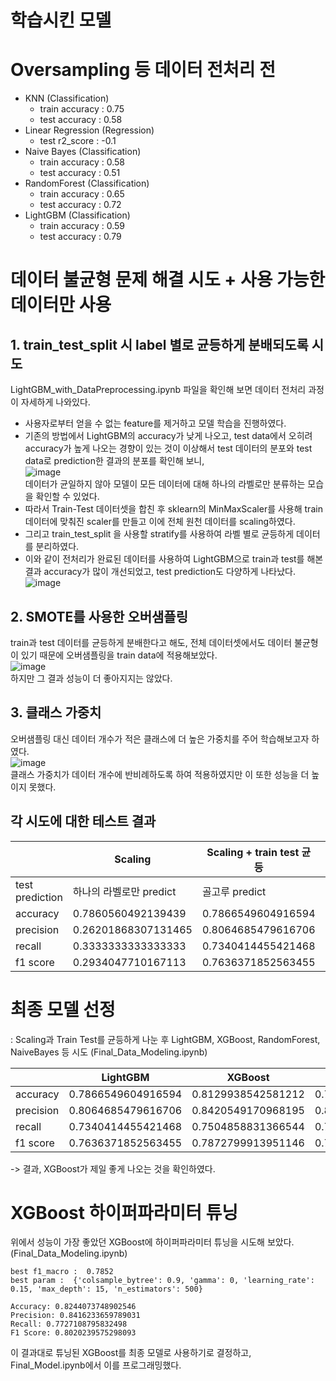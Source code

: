 # 학습시킨 모델
# Oversampling 등 데이터 전처리 전
* KNN (Classification)
  + train accuracy : 0.75
  + test accuracy  : 0.58
* Linear Regression (Regression)
  + test r2_score  : -0.1
* Naive Bayes (Classification)
  + train accuracy : 0.58
  + test accuracy  : 0.51
* RandomForest (Classification)
  + train accuracy : 0.65
  + test accuracy  : 0.72
* LightGBM (Classification)
  + train accuracy : 0.59
  + test accuracy  : 0.79

# 데이터 불균형 문제 해결 시도 + 사용 가능한 데이터만 사용
## 1. train_test_split 시 label 별로 균등하게 분배되도록 시도
LightGBM_with_DataPreprocessing.ipynb 파일을 확인해 보면 데이터 전처리 과정이 자세하게 나와있다.
* 사용자로부터 얻을 수 없는 feature를 제거하고 모델 학습을 진행하였다.
* 기존의 방법에서 LightGBM의 accuracy가 낮게 나오고, test data에서 오히려 accuracy가 높게 나오는 경향이 있는 것이 이상해서 test 데이터의 분포와 test data로 prediction한 결과의 분포를 확인해 보니,      
  ![image](https://github.com/BigDataTeamProject/dementia_analytics/assets/90085690/61df643e-0385-4048-af26-786b0e1c67c7)     
  데이터가 균일하지 않아 모델이 모든 데이터에 대해 하나의 라벨로만 분류하는 모습을 확인할 수 있었다.
* 따라서 Train-Test 데이터셋을 합친 후 sklearn의 MinMaxScaler를 사용해 train 데이터에 맞춰진 scaler를 만들고 이에 전체 원천 데이터를 scaling하였다.
* 그리고 train_test_split 을 사용할 stratify를 사용하여 라벨 별로 균등하게 데이터를 분리하였다.
* 이와 같이 전처리가 완료된 데이터를 사용하여 LightGBM으로 train과 test를 해본 결과 accuracy가 많이 개선되었고, test prediction도 다양하게 나타났다.     
![image](https://github.com/BigDataTeamProject/dementia_analytics/assets/90085690/fe1793ce-699e-4a0f-8c8e-6d9c7e8aa89b)     

## 2. SMOTE를 사용한 오버샘플링
train과 test 데이터를 균등하게 분배한다고 해도, 전체 데이터셋에서도 데이터 불균형이 있기 때문에 오버샘플링을 train data에 적용해보았다.     
![image](https://github.com/BigDataTeamProject/dementia_analytics/assets/90085690/0a7f22e4-8b04-4650-8a47-6616b063851d)     
하지만 그 결과 성능이 더 좋아지지는 않았다.

## 3. 클래스 가중치
오버샘플링 대신 데이터 개수가 적은 클래스에 더 높은 가중치를 주어 학습해보고자 하였다.     
![image](https://github.com/BigDataTeamProject/dementia_analytics/assets/90085690/1a6c5a97-e6a9-4a15-9dd9-6fb526b76033)        
클래스 가중치가 데이터 개수에 반비례하도록  하여 적용하였지만 이 또한 성능을 더 높이지 못했다.

## 각 시도에 대한 테스트 결과

|  | Scaling  | Scaling + train test 균등 | Scaling + train test 균등 + 오버샘플링 | Scaling + train test 균등 + 클래스 가중치 설정 |
| --- | --- | --- | --- | --- |
| test prediction | 하나의 라벨로만 predict | 골고루 predict | 골고루 predict | 골고루 predict |
| accuracy | 0.7860560492139439 | 0.7866549604916594 | 0.7704126426690079 | 0.7673397717295873 |
| precision | 0.26201868307131465 | 0.8064685479616706 | 0.7282679357125437 | 0.7399033940895526 |
| recall | 0.3333333333333333 | 0.7340414455421468 | 0.7679857247318678 | 0.7820258345363534 |
| f1 score | 0.2934047710167113 | 0.7636371852563455 | 0.7460160196972794 | 0.7581407749395169 |

# 최종 모델 선정
: Scaling과 Train Test를 균등하게 나눈 후 LightGBM, XGBoost, RandomForest, NaiveBayes 등 시도 (Final_Data_Modeling.ipynb)

|  | LightGBM | XGBoost | RandomForest | KNN | Naive Bayes | Extra Trees Classifier |
| --- | --- | --- | --- | --- | --- | --- |
| accuracy | 0.7866549604916594 | 0.8129938542581212 | 0.7848990342405618 | 0.7822651448639157 | 0.5877963125548727 | 0.5992098331870062 |
| precision | 0.8064685479616706 | 0.8420549170968195 | 0.8315403139250638 | 0.7806524723411624 | 0.46481039050719025 | 0.1997366110623354 |
| recall | 0.7340414455421468 | 0.7504858831366544 | 0.7098051706747359 | 0.7314065146323211 | 0.44401108319761895 | 0.3333333333333333 |
| f1 score | 0.7636371852563455 | 0.7872799913951146 | 0.7546042797893552 | 0.7531385038945523 | 0.43385245538134615 | 0.24979412572056 |
     
-> 결과, XGBoost가 제일 좋게 나오는 것을 확인하였다.

# XGBoost 하이퍼파라미터 튜닝
위에서 성능이 가장 좋았던 XGBoost에 하이퍼파라미터 튜닝을 시도해 보았다. (Final_Data_Modeling.ipynb)
```
best f1_macro :  0.7852
best param :  {'colsample_bytree': 0.9, 'gamma': 0, 'learning_rate': 0.15, 'max_depth': 15, 'n_estimators': 500}
```
```
Accuracy: 0.8244073748902546
Precision: 0.8416233659789031
Recall: 0.7727108795832498
F1 Score: 0.8020239575298093
```

이 결과대로 튜닝된 XGBoost를 최종 모델로 사용하기로 결정하고, Final_Model.ipynb에서 이를 프로그래밍했다.
